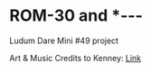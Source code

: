 ROM-30 and *---
===============

Ludum Dare Mini #49 project

Art & Music Credits to Kenney: [Link](kenney.nl)